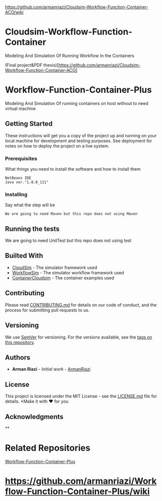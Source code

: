 
https://github.com/armanriazi/Cloudsim-Workflow-Function-Container-ACO/wiki

# Cloudsim-Workflow-Function-Container
Modeling And Simulation Of Running Workflow In the Containers

(Final project&PDF thesis)[https://github.com/armanriazi/Cloudsim-Workflow-Function-Container-ACO]

# Workflow-Function-Container-Plus

Modeling And Simulation Of running containers on host without to need virtual machine

## Getting Started

These instructions will get you a copy of the project up and running on your local machine for development and testing purposes. See deployment for notes on how to deploy the project on a live system.

### Prerequisites

What things you need to install the software and how to install them

```
NetBeans IDE
Java ver."1.8.0_111"

```

### Installing

Say what the step will be

```
We are going to need Maven but this repo does not using Maven
```

## Running the tests

We are going to need UnitTest but this repo does not using test

## Builted With

* [CloudSim](https://github.com/Cloudslab/cloudsim) - The simulator framework used
* [WorkflowSim](https://github.com/WorkflowSim/) - The simulator workflow framework used
* [ContainerCloudsim](https://github.com/Cloudslab/cloudsim/tree/master/modules/cloudsim-examples/src/main/java/org/cloudbus/cloudsim/examples/container) - The container examples used

## Contributing

Please read [CONTRIBUTING.md](https://github.com/armanriazi/Workflow-Function-Container-Plus/wiki) for details on our code of conduct, and the process for submitting pull requests to us.

## Versioning

We use [SemVer](http://semver.org/) for versioning. For the versions available, see the [tags on this repository](https://github.com/your/project/tags). 

## Authors

* **Arman Riazi** - *Initial work* - [ArmanRiazi](https://github.com/armanriazi/)

## License

This project is licensed under the MIT License - see the [LICENSE.md](LICENSE.md) file for details.
*Make it with ❤️ for you
## Acknowledgments
**
# Related Repositories
[Workflow-Function-Container-Plus](https://github.com/armanriazi/Workflow-Function-Container-Plus)
# https://github.com/armanriazi/Workflow-Function-Container-Plus/wiki
